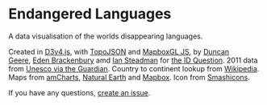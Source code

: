 # Endangered Languages
A data visualisation of the worlds disappearing languages.

Created in [D3v4.js](https://d3js.org/), with [TopoJSON](https://github.com/topojson/topojson) and [MapboxGL JS](https://www.mapbox.com/mapbox-gl-js/api/), by [Duncan Geere](http://duncangeere.com/), [Eden Brackenbury](http://edenbrack.com/) amd [Ian Steadman](https://twitter.com/iansteadman) for [the ID Question](https://howwegettonext.com/the-id-question-6fb3b56052b5). 2011 data from [Unesco via the Guardian](https://www.theguardian.com/news/datablog/2011/apr/15/language-extinct-endangered). Country to continent lookup from [Wikipedia](https://en.wikipedia.org/wiki/List_of_sovereign_states_and_dependent_territories_by_continent_%28data_file%29#Data_file). Maps from [amCharts](https://www.amcharts.com/), [Natural Earth](http://naturalearthdata.com/) and [Mapbox](http://www.mapbox.com/). Icon from [Smashicons](https://www.flaticon.com/authors/smashicons). 

If you have any questions, [create an issue](https://github.com/howwegettonext/endangeredlanguages/issues).
